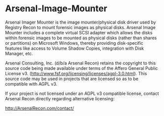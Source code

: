 Arsenal-Image-Mounter
=====================

Arsenal Imager Mounter is the image mounter/physical disk driver used by Registry Recon to mount forensic images as physical disks.  Arsenal Image Mounter includes a complete virtual SCSI adapter which allows the disks within forensic images to be mounted as physical disks (rather than shares or partitions) on Microsoft Windows, thereby providing disk-specific features like access to Volume Shadow Copies, integration with Disk Manager, etc.

Arsenal Consulting, Inc. (d/b/a Arsenal Recon) retains the copyright to this source code being made available under terms of the Affero General Public License v3. (http://www.fsf.org/licensing/licenses/agpl-3.0.html).  This source code may be used in projects that are licensed so as to be compatible with AGPL v3.

If your project is not licensed under an AGPL v3 compatible license, contact Arsenal Recon directly regarding alternative licensing:

http://ArsenalRecon.com/contact/
